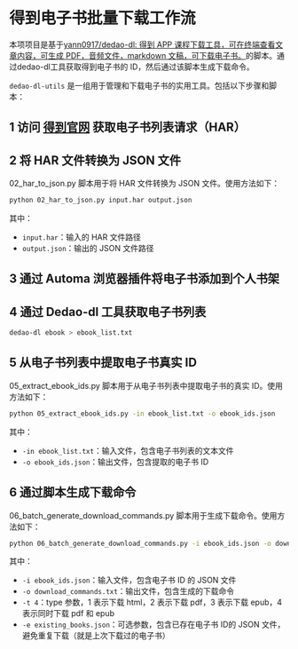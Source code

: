 # 得到电子书批量下载工作流

本项项目是基于[yann0917/dedao-dl: 得到 APP 课程下载工具，可在终端查看文章内容，可生成 PDF，音频文件，markdown 文稿，可下载电子书。](https://github.com/yann0917/dedao-dl)的脚本。通过dedao-dl工具获取得到电子书的 ID，然后通过该脚本生成下载命令。

`dedao-dl-utils` 是一组用于管理和下载电子书的实用工具。包括以下步骤和脚本：

## 1 访问 [得到官网](https://www.dedao.cn/) 获取电子书列表请求（HAR）

## 2 将 HAR 文件转换为 JSON 文件

02_har_to_json.py 脚本用于将 HAR 文件转换为 JSON 文件。使用方法如下：

```bash
python 02_har_to_json.py input.har output.json
```

其中：
- `input.har`：输入的 HAR 文件路径
- `output.json`：输出的 JSON 文件路径

## 3 通过 Automa 浏览器插件将电子书添加到个人书架

## 4 通过 Dedao-dl 工具获取电子书列表

```bash
dedao-dl ebook > ebook_list.txt
```

## 5 从电子书列表中提取电子书真实 ID

05_extract_ebook_ids.py 脚本用于从电子书列表中提取电子书的真实 ID。使用方法如下：

```bash
python 05_extract_ebook_ids.py -in ebook_list.txt -o ebook_ids.json
```

其中：
- `-in ebook_list.txt`：输入文件，包含电子书列表的文本文件
- `-o ebook_ids.json`：输出文件，包含提取的电子书 ID

## 6 通过脚本生成下载命令

06_batch_generate_download_commands.py 脚本用于生成下载命令。使用方法如下：

```bash
python 06_batch_generate_download_commands.py -i ebook_ids.json -o download_commands.txt -t 4 -e existing_books.json
```

其中：
- `-i ebook_ids.json`：输入文件，包含电子书 ID 的 JSON 文件
- `-o download_commands.txt`：输出文件，包含生成的下载命令
- `-t 4`：type 参数，1 表示下载 html，2 表示下载 pdf，3 表示下载 epub，4 表示同时下载 pdf 和 epub
- `-e existing_books.json`：可选参数，包含已存在电子书 ID的 JSON 文件，避免重复下载（就是上次下载过的电子书）




